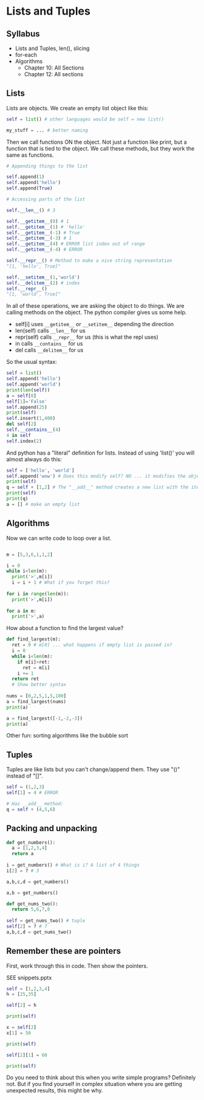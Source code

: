 # Lists and Tuples

## Syllabus

  * Lists and Tuples, len(), slicing
  * for-each
  * Algorithms
    - Chapter 10: All Sections
    - Chapter 12: All sections
    
## Lists

Lists are objects. We create an empty list object like this:

```python
self = list() # other languages would be self = new list()

my_stuff = ... # better naming

```

Then we call functions ON the object. Not just a function like print, but a function
that is tied to the object. We call these methods, but they work the same as functions.

```python
# Appending things to the list

self.append(1)
self.append('hello')
self.append(True)

# Accessing parts of the list

self.__len__() # 3

self.__getitem__(0) # 1
self.__getitem__(1) # 'hello'
self.__getitem__(-1) # True
self.__getitem__(-3) # 1
self.__getitem__(4) # ERROR list index out of range
self.__getitem__(-4) # ERROR

self.__repr__() # Method to make a nice string representation
"[1, 'hello', True]"

self.__setitem__(1,'world')
self.__delitem__(2) # index
self.__repr__()
"[1, 'world', True]"
```

In all of these operations, we are asking the object to do things. We are calling methods on the object. The python compiler
gives us some help.

  - self[i] uses `__getitem__` or `__setitem__` depending the direction
  - len(self) calls `__len__` for us
  - repr(self) calls `__repr__` for us (this is what the repl uses)
  - in calls `__contains__` for us
  - del calls `__delitem__` for us

So the usual syntax:
  
```python
self = list()
self.append('hello')
self.append('world')
print(len(self))
a = self[0]
self[1]='False'
self.append(25)
print(self)
self.insert(1,400)
del self[2]
self.__contains__(4)
4 in self
self.index(2)
```

And python has a "literal" definition for lists. Instead of using 'list()' you will almost always do this:

```python
self = ['hello', 'world']
self.append('wow') # Does this modify self? NO ... it modifies the object pointed to by self
print(self)
q = self + [1,2] # The "__add__" method creates a new list with the items of both
print(self) 
print(q)
a = [] # make an empty list
```

## Algorithms

Now we can write code to loop over a list.

```python

m = [5,3,6,1,1,2]

i = 0
while i<len(m):
  print('>',m[i])
  i = i + 1 # What if you forget this?
  
for i in range(len(m)):
  print('>',m[i])
  
for a in m:
  print('>',a)

```

How about a function to find the largest value?

```python
def find_largest(m):
  ret = 0 # m[0] ... what happens if empty list is passed in?
  i = 0
  while i<len(m):
    if m[i]>ret:
      ret = m[i]
    i += 1
  return ret
  # Show better syntax
  
nums = [0,2,5,1,5,100]
a = find_largest(nums)
print(a)

a = find_largest([-1,-2,-3])
print(a)
```

Other fun: sorting algorithms like the bubble sort

## Tuples

Tuples are like lists but you can't change/append them. They use "()" instead of "[]".

```python
self = (1,2,3)
self[1] = 4 # ERROR

# Has __add__ method:
q = self + (4,5,6)
```

## Packing and unpacking

```python
def get_numbers():
  a = [1,2,3,4]
  return a
  
i = get_numbers() # What is i? A list of 4 things
i[2] = ? # 3

a,b,c,d = get_numbers()

a,b = get_numbers()

def get_nums_two():
  return 5,6,7,8
  
self = get_nums_two() # tuple
self[2] = ? # 7
a,b,c,d = get_nums_two()
```

## Remember these are pointers

First, work through this in code. Then show the pointers.

SEE snippets.pptx

```python
self = [1,2,3,4]
h = [25,35]

self[2] = h

print(self)

x = self[2]
x[1] = 50

print(self)

self[2][1] = 60

print(self)
```

Do you need to think about this when you write simple programs? Definitely not.
But if you find yourself in complex situation where you are getting 
unexpected results, this might be why.